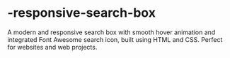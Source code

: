 # -responsive-search-box
A modern and responsive search box with smooth hover animation and integrated Font Awesome search icon, built using HTML and CSS. Perfect for websites and web projects.
